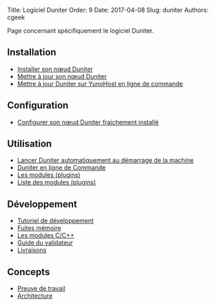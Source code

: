 Title: Logiciel Duniter
Order: 9
Date: 2017-04-08
Slug: duniter
Authors: cgeek

Page concernant spécifiquement le logiciel Duniter.

## Installation

* [Installer son nœud Duniter](./installer)
* [Mettre à jour son nœud Duniter](./mettre-a-jour)
* [Mettre à jour Duniter sur YunoHost en ligne de commande](https://forum.duniter.org/t/full-https-support-for-duniter-package-for-yunohost/1892/18)

## Configuration

 * [Configurer son nœud Duniter fraichement installé](./configurer)

## Utilisation

* [Lancer Duniter automatiquement au démarrage de la machine](https://diaspora-fr.org/posts/2703333)
* [Duniter en ligne de Commande](./commandes)
* [Les modules (plugins)](./modules)
* [Liste des modules (plugins)](./liste-modules)

## Développement

* [Tutoriel de développement](https://github.com/duniter/duniter/blob/master/doc/contribute-french.md)
* [Fuites mémoire](./fuites-memoire)
* [Les modules C/C++](./les-modules-c-cpp)
* [Guide du validateur](https://github.com/duniter/duniter/blob/dev/doc/validator-guide.md)
* [Livraisons](./livraisons)

## Concepts

* [Preuve de travail](./preuve-de-travail)
* [Architecture](./architecture)
